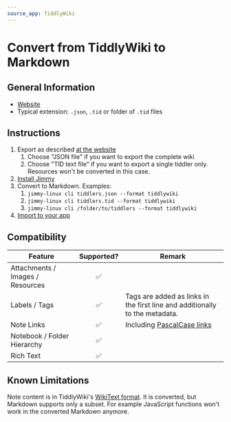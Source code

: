 ```yaml
---
source_app: TiddlyWiki
---
```


# Convert from TiddlyWiki to Markdown

## General Information

- [Website](https://tiddlywiki.com/)
- Typical extension: `.json`, `.tid` or folder of `.tid` files

## Instructions

1. Export as described [at the website](https://tiddlywiki.com/#How%20to%20export%20tiddlers)
    1. Choose "JSON file" if you want to export the complete wiki
    2. Choose "TID text file" if you want to export a single tiddler only. Resources won't be converted in this case.
2. [Install Jimmy](../index.md#installation)
3. Convert to Markdown. Examples:
    1. `jimmy-linux cli tiddlers.json --format tiddlywiki`
    2. `jimmy-linux cli tiddlers.tid --format tiddlywiki`
    3. `jimmy-linux cli /folder/to/tiddlers --format tiddlywiki`
4. [Import to your app](../import_instructions.md)

## Compatibility

| Feature | Supported? | Remark |
| --- | :---: | --- |
| Attachments / Images / Resources | ✅ | |
| Labels / Tags | ✅ | Tags are added as links in the first line and additionally to the metadata. |
| Note Links | ✅ | Including [PascalCase links](https://tiddlywiki.com/static/Linking%2520in%2520WikiText.html) |
| Notebook / Folder Hierarchy | ✅ | |
| Rich Text | ✅ | |

## Known Limitations

Note content is in TiddlyWiki's [WikiText format](https://tiddlywiki.com/#WikiText). It is converted, but Markdown supports only a subset. For example JavaScript functions won't work in the converted Markdown anymore.
